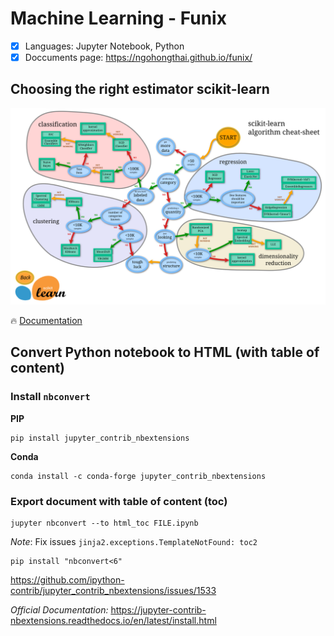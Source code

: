 # Machine Learning - Funix

- [x] Languages: Jupyter Notebook, Python
- [x] Doccuments page: https://ngohongthai.github.io/funix/

## Choosing the right estimator scikit-learn
![scikit learn](sklearn_map.png)

🔥 [Documentation](https://scikit-learn.org/stable/)

## Convert Python notebook to HTML (with table of content)

### Install `nbconvert`

**PIP**
```shell
pip install jupyter_contrib_nbextensions
```

**Conda**
```shell
conda install -c conda-forge jupyter_contrib_nbextensions
```

### Export document with table of content (toc)

```shell
jupyter nbconvert --to html_toc FILE.ipynb
```

*Note*: Fix issues `jinja2.exceptions.TemplateNotFound: toc2`

```shell
pip install "nbconvert<6"
```

https://github.com/ipython-contrib/jupyter_contrib_nbextensions/issues/1533

*Official Documentation:* https://jupyter-contrib-nbextensions.readthedocs.io/en/latest/install.html